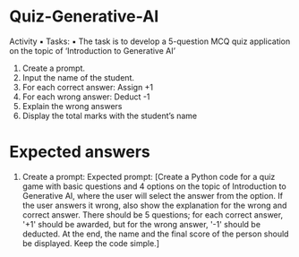 # Quiz-Generative-AI
Activity
▪ Tasks:
▪ The task is to develop a 5-question MCQ quiz application on the
topic of ‘Introduction to Generative AI’
1. Create a prompt.
2. Input the name of the student.
3. For each correct answer: Assign +1
4. For each wrong answer: Deduct -1
5. Explain the wrong answers
6. Display the total marks with the student’s name


# Expected answers
1. Create a prompt:
Expected prompt: [Create a Python code for a quiz game with basic questions
and 4 options on the topic of Introduction to Generative AI, where the user will
select the answer from the option. If the user answers it wrong, also show the
explanation for the wrong and correct answer. There should be 5 questions; for
each correct answer, '+1' should be awarded, but for the wrong answer, '-1' should
be deducted. At the end, the name and the final score of the person should be
displayed. Keep the code simple.]
